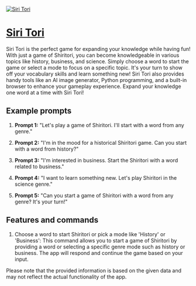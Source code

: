 [![Siri Tori](https://files.oaiusercontent.com/file-Rpe77F8j6M4nKM0WzfaemrJf?se=2123-10-17T05%3A31%3A13Z&sp=r&sv=2021-08-06&sr=b&rscc=max-age%3D31536000%2C%20immutable&rscd=attachment%3B%20filename%3D2be2894d-d735-4100-89f7-4c5c9cd219e1.png&sig=oyC4eH%2B8VBQvUp1yyMtPXFQu7mqRtoP2GxYMcTAFe38%3D)](https://chat.openai.com/g/g-SQ2HobD9l-siri-tori)

# [Siri Tori](https://chat.openai.com/g/g-SQ2HobD9l-siri-tori)

Siri Tori is the perfect game for expanding your knowledge while having fun! With just a game of Shiritori, you can become knowledgeable in various topics like history, business, and science. Simply choose a word to start the game or select a mode to focus on a specific topic. It's your turn to show off your vocabulary skills and learn something new! Siri Tori also provides handy tools like an AI image generator, Python programming, and a built-in browser to enhance your gameplay experience. Expand your knowledge one word at a time with Siri Tori!

## Example prompts

1. **Prompt 1:** "Let's play a game of Shiritori. I'll start with a word from any genre."

2. **Prompt 2:** "I'm in the mood for a historical Shiritori game. Can you start with a word from history?"

3. **Prompt 3:** "I'm interested in business. Start the Shiritori with a word related to business."

4. **Prompt 4:** "I want to learn something new. Let's play Shiritori in the science genre."

5. **Prompt 5:** "Can you start a game of Shiritori with a word from any genre? It's your turn!"

## Features and commands

1. Choose a word to start Shiritori or pick a mode like 'History' or 'Business': This command allows you to start a game of Shiritori by providing a word or selecting a specific genre mode such as history or business. The app will respond and continue the game based on your input.

Please note that the provided information is based on the given data and may not reflect the actual functionality of the app.